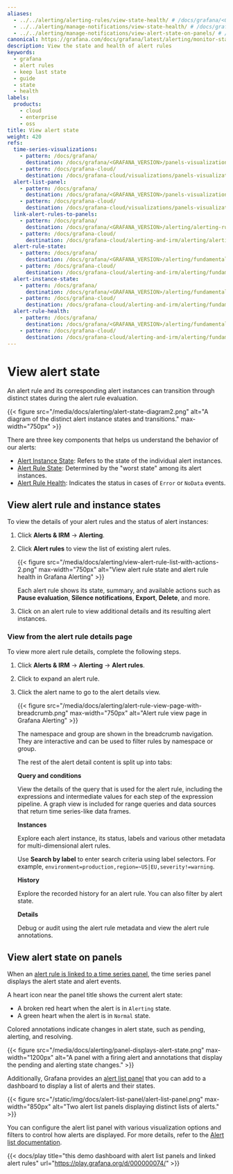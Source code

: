 ```yaml
---
aliases:
  - ../../alerting/alerting-rules/view-state-health/ # /docs/grafana/<GRAFANA_VERSION>/alerting/alerting-rules/view-state-health
  - ../../alerting/manage-notifications/view-state-health/ # /docs/grafana/<GRAFANA_VERSION>/alerting/manage-notifications/view-state-health/
  - ../../alerting/manage-notifications/view-alert-state-on-panels/ # /docs/grafana/<GRAFANA_VERSION>/alerting/manage-notifications/view-alert-state-on-panels/
canonical: https://grafana.com/docs/grafana/latest/alerting/monitor-status/view-alert-state/
description: View the state and health of alert rules
keywords:
  - grafana
  - alert rules
  - keep last state
  - guide
  - state
  - health
labels:
  products:
    - cloud
    - enterprise
    - oss
title: View alert state
weight: 420
refs:
  time-series-visualizations:
    - pattern: /docs/grafana/
      destination: /docs/grafana/<GRAFANA_VERSION>/panels-visualizations/visualizations/time-series/
    - pattern: /docs/grafana-cloud/
      destination: /docs/grafana-cloud/visualizations/panels-visualizations/visualizations/time-series/
  alert-list-panel:
    - pattern: /docs/grafana/
      destination: /docs/grafana/<GRAFANA_VERSION>/panels-visualizations/visualizations/alert-list/
    - pattern: /docs/grafana-cloud/
      destination: /docs/grafana-cloud/visualizations/panels-visualizations/visualizations/alert-list/
  link-alert-rules-to-panels:
    - pattern: /docs/grafana/
      destination: /docs/grafana/<GRAFANA_VERSION>/alerting/alerting-rules/link-alert-rules-to-panels/
    - pattern: /docs/grafana-cloud/
      destination: /docs/grafana-cloud/alerting-and-irm/alerting/alerting-rules/link-alert-rules-to-panels/
  alert-rule-state:
    - pattern: /docs/grafana/
      destination: /docs/grafana/<GRAFANA_VERSION>/alerting/fundamentals/alert-rule-evaluation/alert-rule-state-and-health/
    - pattern: /docs/grafana-cloud/
      destination: /docs/grafana-cloud/alerting-and-irm/alerting/fundamentals/alert-rule-evaluation/alert-rule-state-and-health/
  alert-instance-state:
    - pattern: /docs/grafana/
      destination: /docs/grafana/<GRAFANA_VERSION>/alerting/fundamentals/alert-rule-evaluation/nodata-and-error-states/#alert-instance-states
    - pattern: /docs/grafana-cloud/
      destination: /docs/grafana-cloud/alerting-and-irm/alerting/fundamentals/alert-rule-evaluation/nodata-and-error-states/#alert-instance-states
  alert-rule-health:
    - pattern: /docs/grafana/
      destination: /docs/grafana/<GRAFANA_VERSION>/alerting/fundamentals/alert-rule-evaluation/alert-rule-state-and-health/
    - pattern: /docs/grafana-cloud/
      destination: /docs/grafana-cloud/alerting-and-irm/alerting/fundamentals/alert-rule-evaluation/alert-rule-state-and-health/
---
```


# View alert state

An alert rule and its corresponding alert instances can transition through distinct states during the alert rule evaluation.

{{< figure src="/media/docs/alerting/alert-state-diagram2.png" alt="A diagram of the distinct alert instance states and transitions." max-width="750px" >}}

There are three key components that helps us understand the behavior of our alerts:

- [Alert Instance State](ref:alert-instance-state): Refers to the state of the individual alert instances.
- [Alert Rule State](ref:alert-rule-state): Determined by the "worst state" among its alert instances.
- [Alert Rule Health](ref:alert-rule-health): Indicates the status in cases of `Error` or `NoData` events.

## View alert rule and instance states

To view the details of your alert rules and the status of alert instances:

1. Click **Alerts & IRM** -> **Alerting**.
1. Click **Alert rules** to view the list of existing alert rules.

   {{< figure src="/media/docs/alerting/view-alert-rule-list-with-actions-2.png" max-width="750px" alt="View alert rule state and alert rule health in Grafana Alerting" >}}

   Each alert rule shows its state, summary, and available actions such as **Pause evaluation**, **Silence notifications**, **Export**, **Delete**, and more.

1. Click on an alert rule to view additional details and its resulting alert instances.

### View from the alert rule details page

To view more alert rule details, complete the following steps.

1. Click **Alerts & IRM** -> **Alerting** -> **Alert rules**.
1. Click to expand an alert rule.
1. Click the alert name to go to the alert details view.

   {{< figure src="/media/docs/alerting/alert-rule-view-page-with-breadcrumb.png" max-width="750px" alt="Alert rule view page in Grafana Alerting" >}}

   The namespace and group are shown in the breadcrumb navigation. They are interactive and can be used to filter rules by namespace or group.

   The rest of the alert detail content is split up into tabs:

   **Query and conditions**

   View the details of the query that is used for the alert rule, including the expressions and intermediate values for each step of the expression pipeline. A graph view is included for range queries and data sources that return time series-like data frames.

   **Instances**

   Explore each alert instance, its status, labels and various other metadata for multi-dimensional alert rules.

   Use **Search by label** to enter search criteria using label selectors. For example, `environment=production,region=~US|EU,severity!=warning`.

   **History**

   Explore the recorded history for an alert rule. You can also filter by alert state.

   **Details**

   Debug or audit using the alert rule metadata and view the alert rule annotations.

## View alert state on panels

When an [alert rule is linked to a time series panel](ref:link-alert-rules-to-panels), the time series panel displays the alert state and alert events.

A heart icon near the panel title shows the current alert state:

- A broken red heart when the alert is in `Alerting` state.
- A green heart when the alert is in `Normal` state.

Colored annotations indicate changes in alert state, such as pending, alerting, and resolving.

{{< figure src="/media/docs/alerting/panel-displays-alert-state.png" max-width="1200px" alt="A panel with a firing alert and annotations that display the pending and alerting state changes." >}}

Additionally, Grafana provides an [alert list panel](ref:alert-list-panel) that you can add to a dashboard to display a list of alerts and their states.

{{< figure src="/static/img/docs/alert-list-panel/alert-list-panel.png" max-width="850px" alt="Two alert list panels displaying distinct lists of alerts." >}}

You can configure the alert list panel with various visualization options and filters to control how alerts are displayed. For more details, refer to the [Alert list documentation](ref:alert-list-panel).

{{< docs/play title="this demo dashboard with alert list panels and linked alert rules" url="https://play.grafana.org/d/000000074/" >}}
